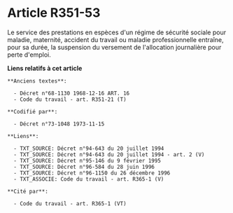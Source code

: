 # Article R351-53

Le service des prestations en espèces d'un régime de sécurité sociale pour maladie, maternité, accident du travail ou maladie
professionnelle entraîne, pour sa durée, la suspension du versement de l'allocation journalière pour perte d'emploi.

**Liens relatifs à cet article**

	**Anciens textes**:

	  - Décret n°68-1130 1968-12-16 ART. 16
	  - Code du travail - art. R351-21 (T)

	**Codifié par**:

	  - Décret n°73-1048 1973-11-15

	**Liens**:

	  - TXT_SOURCE: Décret n°94-643 du 20 juillet 1994
	  - TXT_SOURCE: Décret n°94-643 du 20 juillet 1994 - art. 2 (V)
	  - TXT_SOURCE: Décret n°95-146 du 9 février 1995
	  - TXT_SOURCE: Décret n°96-584 du 28 juin 1996
	  - TXT_SOURCE: Décret n°96-1150 du 26 décembre 1996
	  - TXT_ASSOCIE: Code du travail - art. R365-1 (V)

	**Cité par**:

	  - Code du travail - art. R365-1 (VT)
